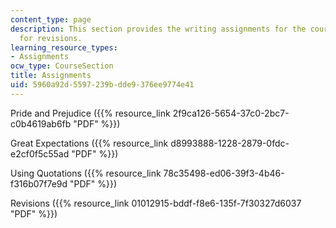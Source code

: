 ```yaml
---
content_type: page
description: This section provides the writing assignments for the course and guidelines
  for revisions.
learning_resource_types:
- Assignments
ocw_type: CourseSection
title: Assignments
uid: 5960a92d-5597-239b-dde9-376ee9774e41
---
```


Pride and Prejudice ({{% resource_link 2f9ca126-5654-37c0-2bc7-c0b4619ab6fb "PDF" %}})

Great Expectations ({{% resource_link d8993888-1228-2879-0fdc-e2cf0f5c55ad "PDF" %}})

Using Quotations ({{% resource_link 78c35498-ed06-39f3-4b46-f316b07f7e9d "PDF" %}})

Revisions ({{% resource_link 01012915-bddf-f8e6-135f-7f30327d6037 "PDF" %}})
